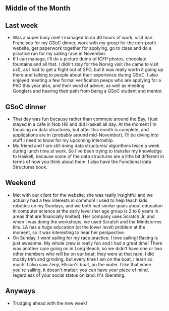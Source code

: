 ## Middle of the Month

## Last week
- Was a super busy one! I managed to do 40 hours of work, visit San Francisco for my GSoC dinner, work with my group
  for the non-profit website, get paperwork together for applying, go to class and do a practice run for my sailing race in November.
- If I can manage, I'll do a picture dump of ICFP photos, chocolate fountains and all that. I didn't stay for the Norvig
  visit (he came to visit us!), as I had to get a flight out of SFO, but it was really worth it going up there and talking to people about
  their experience during GSoC. I also enjoyed meeting a few formal verification peeps who are applying for a PhD this year
  also, and their word of advice, as well as meeting Googlers and hearing their path from being a GSoC student and mentor.
  
## GSoC dinner
- That day was fun because rather than commute around the Bay, I just stayed in a cafe in Nob Hill and did Haskell all day.
  At the moment I'm focusing on data structures, but after this month is complete, and applications are in (probably around
  mid-November), I'll be diving into stuff I need to know for my upcoming internship.
- My friend and I are still doing data structures/ algorithms twice a week during lunch time at work. So I've been trying 
  to transfer my knowledge to Haskell, because some of the data structures are a little bit different in terms of how you
  think about them. I also have the Functional data Structures book.

## Weekend

- Met with our client for the website; she was really insightful and we actually had a few interests in common! I used to 
  help teach kids robotics on my Sundays, and we both had similar goals about education in computer science at the early
  level (her age group is 2 to 8 years in areas that are financially limited). Her company uses Scratch Jr, and when I was
  doing the workshops, we used Scratch and the Mindstorms kits. LA has a huge education (at the lower level) problem at the moment,
  so it was interesting to hear her perspective.
- On Sunday, I went sailing for my race practice. I love sailing! Racing is just awesome. My whole crew is really fun and I 
  had a great time! There was another race going on in Long Beach, so we didn't have one or two other members who will be on
  our boat; they were at that race. I did mostly trim and grinding, but every time I am on the boat, I learn so much!
  I also saw Zenji, Ellison's boat, on the water. I like that when you're sailing, it doesn't matter; you can have your piece 
  of mind, regardless of your social status on land. It's liberating. 

## Anyways
- Trudging ahead with the new week!
  



